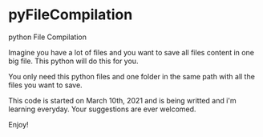 # pyFileCompilation
python File Compilation

Imagine you have a lot of files and you want to save all files content in one big file.
This python will do this for you.

You only need this python files and one folder in the same path with all the files you want to save. 

This code is started on March 10th, 2021 and is being writted and i'm learning everyday. 
Your suggestions are ever welcomed.

Enjoy!
